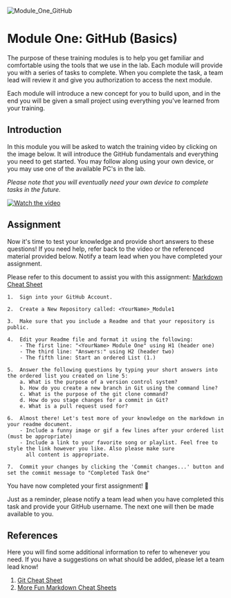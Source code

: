 
![Module_One_GitHub](https://github.com/hannab8/Module_One_GitHub/assets/83167499/b9977862-4ef7-466e-8550-2294b79ddc8a)

# Module One: GitHub (Basics)
The purpose of these training modules is to help you get familiar and comfortable using the tools that we use in the lab. Each module will provide you with a series of tasks to complete. When you complete the task, a team lead will review it and give you authorization to access the next module.

Each module will introduce a new concept for you to build upon, and in the end you will be given a small project using everything you've learned from your training.

## Introduction

In this module you will be asked to watch the training video by clicking on the image below. It will introduce the GitHub fundamentals and everything you need to get started. You may follow along using your own device, or you may use one of the available PC's in the lab. 

*Please note that you will eventually need your own device to complete tasks in the future.*

[![Watch the video](https://img.youtube.com/vi/tRZGeaHPoaw/hqdefault.jpg)](https://www.youtube.com/embed/tRZGeaHPoaw)


## Assignment

Now it's time to test your knowledge and provide short answers to these questions! If you need help, refer back to the video or the referenced material provided below. Notify a team lead when you have completed your assignment.

Please refer to this document to assist you with this assignment: [Markdown Cheat Sheet](https://github.com/adam-p/markdown-here/wiki/Markdown-Cheatsheet)

```
1.  Sign into your GitHub Account.

2.  Create a New Repository called: <YourName>_Module1

3.  Make sure that you include a Readme and that your repository is public.

4.  Edit your Readme file and format it using the following:
    - The first line: "<YourName> Module One" using H1 (header one)
    - The third line: "Answers:" using H2 (header two)
    - The fifth line: Start an ordered List (1.)

5.  Answer the following questions by typing your short answers into the ordered list you created on line 5:
    a. What is the purpose of a version control system?
    b. How do you create a new branch in Git using the command line?
    c. What is the purpose of the git clone command?
    d. How do you stage changes for a commit in Git?
    e. What is a pull request used for?

6.  Almost there! Let's test more of your knowledge on the markdown in your readme document.
    - Include a funny image or gif a few lines after your ordered list (must be appropriate)
    - Include a link to your favorite song or playlist. Feel free to style the link however you like. Also please make sure
      all content is appropriate.

7.  Commit your changes by clicking the 'Commit changes...' button and set the commit message to "Completed Task One"
```

You have now completed your first assignment! 🤘

Just as a reminder, please notify a team lead when you have completed this task and provide your GitHub username. The next one will then be made available to you.

## References
Here you will find some additional information to refer to whenever you need. If you have a suggestions on what should be added, please let a team lead know!

1. [Git Cheat Sheet](https://education.github.com/git-cheat-sheet-education.pdf)
2. [More Fun Markdown Cheat Sheets](https://enterprise.github.com/downloads/en/markdown-cheatsheet.pdf)
   









